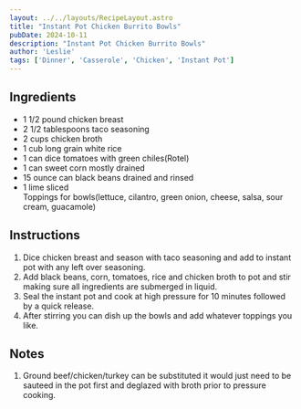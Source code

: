 ```yaml
---
layout: ../../layouts/RecipeLayout.astro
title: "Instant Pot Chicken Burrito Bowls"
pubDate: 2024-10-11
description: "Instant Pot Chicken Burrito Bowls"
author: 'Leslie'
tags: ['Dinner', 'Casserole', 'Chicken', 'Instant Pot']
---
```


<h2 class='text-2xl py-4'>Ingredients</h2>
<ul class='list-disc ms-4 ps-4 py-2'>
    <li>1 1/2 pound chicken breast</li>
    <li>2 1/2 tablespoons taco seasoning</li>
    <li>2 cups chicken broth</li>
    <li>1 cub long grain white rice</li>
    <li>1 can dice tomatoes with green chiles(Rotel)</li>
    <li>1 can sweet corn mostly drained</li>
    <li>15 ounce can black beans drained and rinsed</li>
    <li>1 lime sliced</li>
    <li?>Toppings for bowls(lettuce, cilantro, green onion, cheese, salsa, sour cream, guacamole)</li>
</ul>
<h2 class='text-2xl py-4'>Instructions</h2>
<ol class='list-decimal ms-4 ps-4 py-2'>
    <li>Dice chicken breast and season with taco seasoning and add to instant pot with any left over seasoning.</li>
    <li>Add black beans, corn, tomatoes, rice and chicken broth to pot and stir making sure all ingredients are submerged in liquid.</li>
    <li>Seal the instant pot and cook at high pressure for 10 minutes followed by a quick release.</li>
    <li>After stirring you can dish up the bowls and add whatever toppings you like.</li>
</ol>
<h2 class='text-2xl py-4'>Notes</h2>
<ol class='list-decimal ms-4 ps-4 py-2'>
    <li>Ground beef/chicken/turkey can be substituted it would just need to be sauteed in the pot first and deglazed with broth prior to pressure cooking.</li>
</ol>